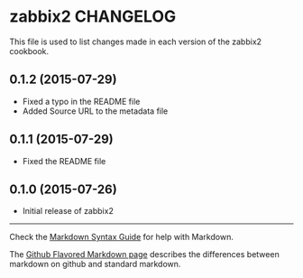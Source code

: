 zabbix2 CHANGELOG
===================

This file is used to list changes made in each version of the zabbix2 cookbook.

0.1.2 (2015-07-29)
------------------
- Fixed a typo in the README file
- Added Source URL to the metadata file

0.1.1 (2015-07-29)
------------------
- Fixed the README file

0.1.0 (2015-07-26)
------------------
- Initial release of zabbix2

- - -
Check the [Markdown Syntax Guide](http://daringfireball.net/projects/markdown/syntax) for help with Markdown.

The [Github Flavored Markdown page](http://github.github.com/github-flavored-markdown/) describes the differences between markdown on github and standard markdown.
